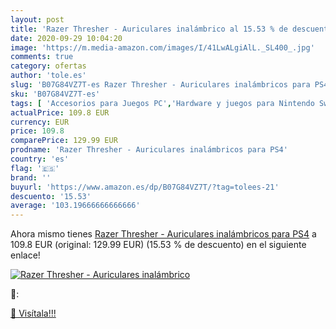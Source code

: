 ```yaml
---
layout: post
title: 'Razer Thresher - Auriculares inalámbrico al 15.53 % de descuento'
date: 2020-09-29 10:04:20
image: 'https://m.media-amazon.com/images/I/41LwALgiAlL._SL400_.jpg'
comments: true
category: ofertas
author: 'tole.es'
slug: 'B07G84VZ7T-es Razer Thresher - Auriculares inalámbricos para PS4'
sku: 'B07G84VZ7T-es'
tags: [ 'Accesorios para Juegos PC','Hardware y juegos para Nintendo Switch','Hardware y juegos para PlayStation 4','Juegos para Nintendo Switch','Juegos para PlayStation 4','Juegos y Accesorios para PC','Teclados para gamers para PC','Videojuegos','ps4', ]
actualPrice: 109.8 EUR
currency: EUR
price: 109.8
comparePrice: 129.99 EUR
prodname: 'Razer Thresher - Auriculares inalámbricos para PS4'
country: 'es'
flag: '🇪🇸'
brand: ''
buyurl: 'https://www.amazon.es/dp/B07G84VZ7T/?tag=tolees-21'
descuento: '15.53'
average: '103.19666666666666'
---
```


Ahora mismo tienes [Razer Thresher - Auriculares inalámbricos para PS4](https://www.amazon.es/dp/B07G84VZ7T/?tag=tolees-21) a 109.8 EUR (original: 129.99 EUR) (15.53 %  de descuento) en el siguiente enlace!

[![Razer Thresher - Auriculares inalámbrico](https://m.media-amazon.com/images/I/41LwALgiAlL._SL400_.jpg)](https://www.amazon.es/dp/B07G84VZ7T/?tag=tolees-21)

🔎:


[🛒 Visítala!!!](https://www.amazon.es/dp/B07G84VZ7T/?tag=tolees-21)
